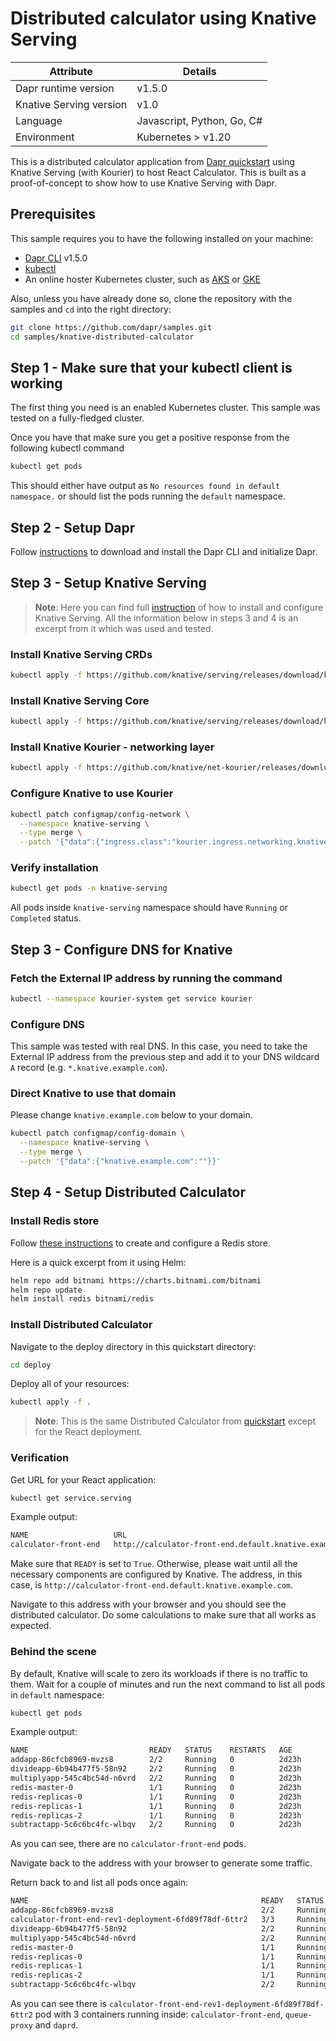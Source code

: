 # Distributed calculator using Knative Serving

| Attribute               | Details                    |
| ----------------------- | -------------------------- |
| Dapr runtime version    | v1.5.0                     |
| Knative Serving version | v1.0                       |
| Language                | Javascript, Python, Go, C# |
| Environment             | Kubernetes > v1.20         |

This is a distributed calculator application from [Dapr quickstart](https://github.com/dapr/quickstarts/tree/master/distributed-calculator) using Knative Serving (with Kourier) to host React Calculator. This is built as a proof-of-concept to show how to use Knative Serving with Dapr.

## Prerequisites

This sample requires you to have the following installed on your machine:

- [Dapr CLI](https://github.com/dapr/cli/tree/release-1.5) v1.5.0
- [kubectl](https://kubernetes.io/docs/tasks/tools/install-kubectl/)
- An online hoster Kubernetes cluster, such as [AKS](https://docs.dapr.io/operations/hosting/kubernetes/cluster/setup-aks/) or [GKE](https://cloud.google.com/kubernetes-engine/)

Also, unless you have already done so, clone the repository with the samples and `cd` into the right directory:

```bash
git clone https://github.com/dapr/samples.git
cd samples/knative-distributed-calculator
```

## Step 1 - Make sure that your kubectl client is working

The first thing you need is an enabled Kubernetes cluster. This sample was tested on a fully-fledged cluster.

Once you have that make sure you get a positive response from the following kubectl command

```bash
kubectl get pods
```

This should either have output as `No resources found in default namespace.` or should list the pods running the `default` namespace.

## Step 2 - Setup Dapr

Follow [instructions](https://docs.dapr.io/getting-started/install-dapr/) to download and install the Dapr CLI and initialize Dapr.

## Step 3 - Setup Knative Serving

> **Note**: Here you can find full [instruction](https://knative.dev/docs/install/serving/install-serving-with-yaml/) of how to install and configure Knative Serving. All the information below in steps 3 and 4 is an excerpt from it which was used and tested.

### Install Knative Serving CRDs

```bash
kubectl apply -f https://github.com/knative/serving/releases/download/knative-v1.0.0/serving-crds.yaml
```

### Install Knative Serving Core

```bash
kubectl apply -f https://github.com/knative/serving/releases/download/knative-v1.0.0/serving-core.yaml
```

### Install Knative Kourier - networking layer

```bash
kubectl apply -f https://github.com/knative/net-kourier/releases/download/knative-v1.0.0/kourier.yaml
```

### Configure Knative to use Kourier

```bash
kubectl patch configmap/config-network \
  --namespace knative-serving \
  --type merge \
  --patch '{"data":{"ingress.class":"kourier.ingress.networking.knative.dev"}}'
```

### Verify installation

```bash
kubectl get pods -n knative-serving
```

All pods inside `knative-serving` namespace should have `Running` or `Completed` status.

## Step 3 - Configure DNS for Knative

### Fetch the External IP address by running the command

```bash
kubectl --namespace kourier-system get service kourier
```

### Configure DNS

This sample was tested with real DNS. In this case, you need to take the External IP address from the previous step and add it to your DNS wildcard `A` record (e.g. `*.knative.example.com`).

### Direct Knative to use that domain

Please change `knative.example.com` below to your domain.

```bash
kubectl patch configmap/config-domain \
  --namespace knative-serving \
  --type merge \
  --patch '{"data":{"knative.example.com":""}}'
```

## Step 4 - Setup Distributed Calculator

### Install Redis store

Follow [these instructions](https://docs.dapr.io/getting-started/configure-state-pubsub/) to create and configure a Redis store.

Here is a quick excerpt from it using Helm:

```bash
helm repo add bitnami https://charts.bitnami.com/bitnami
helm repo update
helm install redis bitnami/redis
```

### Install Distributed Calculator

Navigate to the deploy directory in this quickstart directory:

```bash
cd deploy
```

Deploy all of your resources:

```bash
kubectl apply -f .
```

> **Note**: This is the same Distributed Calculator from [quickstart](https://github.com/dapr/quickstarts/tree/release-1.5/distributed-calculator) except for the React deployment.

### Verification

Get URL for your React application:

```bash
kubectl get service.serving
```

Example output:

```bash
NAME                   URL                                                        LATESTCREATED               LATESTREADY                 READY   REASON
calculator-front-end   http://calculator-front-end.default.knative.example.com    calculator-front-end-rev1   calculator-front-end-rev1   True
```

Make sure that `READY` is set to `True`. Otherwise, please wait until all the necessary components are configured by Knative. The address, in this case, is `http://calculator-front-end.default.knative.example.com`.

Navigate to this address with your browser and you should see the distributed calculator. Do some calculations to make sure that all works as expected.

### Behind the scene

By default, Knative will scale to zero its workloads if there is no traffic to them. Wait for a couple of minutes and run the next command to list all pods in `default` namespace:

```bash
kubectl get pods
```

Example output:

```bash
NAME                           READY   STATUS    RESTARTS   AGE
addapp-86cfcb8969-mvzs8        2/2     Running   0          2d23h
divideapp-6b94b477f5-58n92     2/2     Running   0          2d23h
multiplyapp-545c4bc54d-n6vrd   2/2     Running   0          2d23h
redis-master-0                 1/1     Running   0          2d23h
redis-replicas-0               1/1     Running   0          2d23h
redis-replicas-1               1/1     Running   0          2d23h
redis-replicas-2               1/1     Running   0          2d23h
subtractapp-5c6c6bc4fc-wlbqv   2/2     Running   0          2d23h
```

As you can see, there are no `calculator-front-end` pods.

Navigate back to the address with your browser to generate some traffic.

Return back to and list all pods once again:

```bash
NAME                                                    READY   STATUS    RESTARTS   AGE
addapp-86cfcb8969-mvzs8                                 2/2     Running   0          2d23h
calculator-front-end-rev1-deployment-6fd89f78df-6ttr2   3/3     Running   0          6s
divideapp-6b94b477f5-58n92                              2/2     Running   0          2d23h
multiplyapp-545c4bc54d-n6vrd                            2/2     Running   0          2d23h
redis-master-0                                          1/1     Running   0          2d23h
redis-replicas-0                                        1/1     Running   0          2d23h
redis-replicas-1                                        1/1     Running   0          2d23h
redis-replicas-2                                        1/1     Running   0          2d23h
subtractapp-5c6c6bc4fc-wlbqv                            2/2     Running   0          2d23h
```

As you can see there is `calculator-front-end-rev1-deployment-6fd89f78df-6ttr2` pod with 3 containers running inside: `calculator-front-end`, `queue-proxy` and `daprd`.
